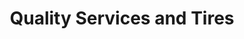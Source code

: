 ---
title: "Quality Services and Tires"
url: /panorama-city/quality-services-and-tires/
shop: car repair
---